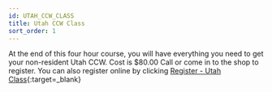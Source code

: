 ```yaml
---
id: UTAH_CCW_CLASS
title: Utah CCW Class
sort_order: 1
---
```

At the end of this four hour course, you will have everything you need to get your non-resident Utah CCW. Cost is $80.00
Call or come in to the shop to register.  You can also register online by clicking [Register - Utah Class](https://rangegenius.com/businesses/kings-gun-center-indoor-range/training/schedule/2018/April){:target=_blank} 
